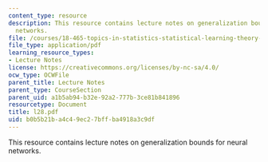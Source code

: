 ```yaml
---
content_type: resource
description: This resource contains lecture notes on generalization bounds for neural
  networks.
file: /courses/18-465-topics-in-statistics-statistical-learning-theory-spring-2007/b0b5b21ba4c49ec27bffba4918a3c9df_l28.pdf
file_type: application/pdf
learning_resource_types:
- Lecture Notes
license: https://creativecommons.org/licenses/by-nc-sa/4.0/
ocw_type: OCWFile
parent_title: Lecture Notes
parent_type: CourseSection
parent_uid: a1b5ab94-b32e-92a2-777b-3ce81b841896
resourcetype: Document
title: l28.pdf
uid: b0b5b21b-a4c4-9ec2-7bff-ba4918a3c9df
---
```

This resource contains lecture notes on generalization bounds for neural networks.